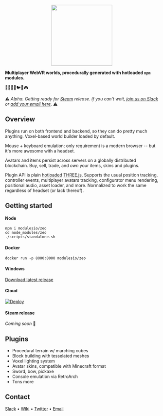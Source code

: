 <p align="center"><img src="https://cdn.rawgit.com/modulesio/zeo/398039c9/public/img/logo-name.svg" width="200px"></p>

**Multiplayer WebVR worlds, procedurally generated with hotloaded `npm` modules.**


🌱🌳🌋🌲🐦🏃🎮

:warning: _Alpha. Getting ready for [Steam](http://steampowered.com/) release. If you can't wait, [join us on Slack](zeovr.slack.com) or [add your email here](http://eepurl.com/cDEnID)._ :warning:

## Overview

Plugins run on both frontend and backend, so they can do pretty much anything. Voxel-based world builder loaded by default.

Mouse + keyboard emulation; only requirement is a modern browser -- but it's more awesome with a headset.

Avatars and items persist across servers on a globally distributed blockchain. Buy, sell, trade, and _own_ your items, skins and plugins.

Plugin API is plain [hotloaded](https://github.com/modulesio/archae/) [THREE.js](https://github.com/mrdoob/three.js/). Supports the usual position tracking, controller events, multiplayer avatars tracking, configurator menu rendering, positional audio, asset loader, and more. Normalized to work the same regardless of headset (or lack thereof).

## Getting started

#### Node

```
npm i modulesio/zeo
cd node_modules/zeo
./scripts/standalone.sh
```

#### Docker

```
docker run -p 8000:8000 modulesio/zeo
```

#### Windows

[Download latest release](https://ci.appveyor.com/project/modulesio/zeo/build/artifacts)

#### Cloud

[![Deploy](https://www.herokucdn.com/deploy/button.svg)](https://heroku.com/deploy)

#### Steam release

_Coming soon_ 🦄

## Plugins

- Procedural terrain w/ marching cubes
- Block building with tesselated meshes
- Voxel lighting system
- Avatar skins, compatible with Minecraft format
- Sword, bow, pickaxe
- Console emulation via RetroArch
- Tons more

## Contact

[Slack](zeovr.slack.com) • [Wiki](zeovr.wikia.com) • [Twitter](https://twitter.com/modulesio) • [Email](mailto:a@modules.io)
